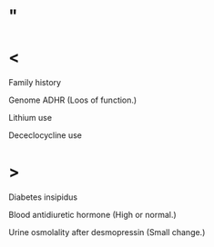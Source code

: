 # "

# <

Family history

Genome ADHR
(Loos of function.)

Lithium use

Dececlocycline use

# >

Diabetes insipidus

Blood antidiuretic hormone
(High or normal.)

Urine osmolality after desmopressin
(Small change.)
